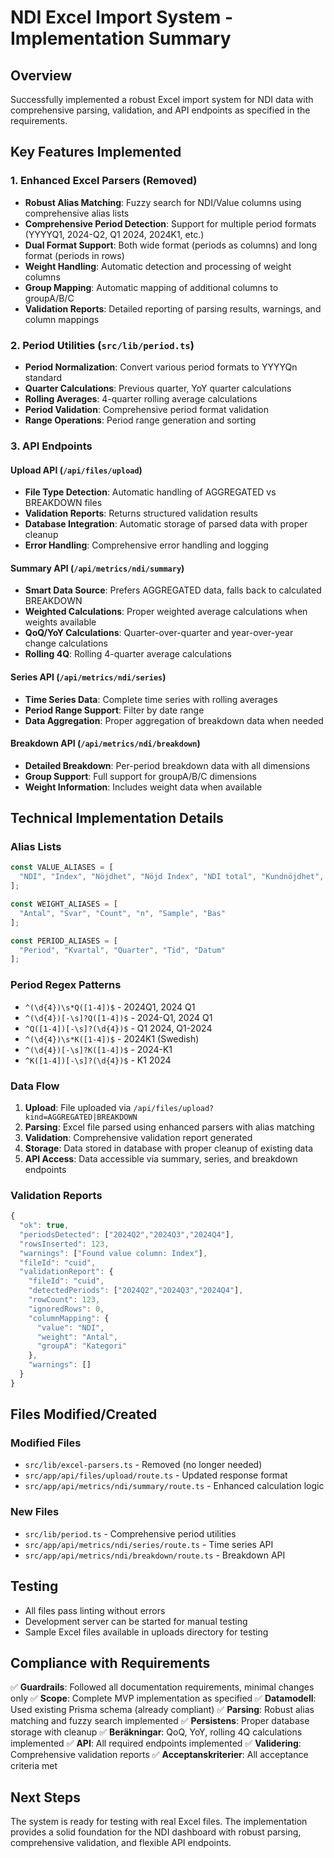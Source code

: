 # NDI Excel Import System - Implementation Summary

## Overview
Successfully implemented a robust Excel import system for NDI data with comprehensive parsing, validation, and API endpoints as specified in the requirements.

## Key Features Implemented

### 1. Enhanced Excel Parsers (Removed)
- **Robust Alias Matching**: Fuzzy search for NDI/Value columns using comprehensive alias lists
- **Comprehensive Period Detection**: Support for multiple period formats (YYYYQ1, 2024-Q2, Q1 2024, 2024K1, etc.)
- **Dual Format Support**: Both wide format (periods as columns) and long format (periods in rows)
- **Weight Handling**: Automatic detection and processing of weight columns
- **Group Mapping**: Automatic mapping of additional columns to groupA/B/C
- **Validation Reports**: Detailed reporting of parsing results, warnings, and column mappings

### 2. Period Utilities (`src/lib/period.ts`)
- **Period Normalization**: Convert various period formats to YYYYQn standard
- **Quarter Calculations**: Previous quarter, YoY quarter calculations
- **Rolling Averages**: 4-quarter rolling average calculations
- **Period Validation**: Comprehensive period format validation
- **Range Operations**: Period range generation and sorting

### 3. API Endpoints

#### Upload API (`/api/files/upload`)
- **File Type Detection**: Automatic handling of AGGREGATED vs BREAKDOWN files
- **Validation Reports**: Returns structured validation results
- **Database Integration**: Automatic storage of parsed data with proper cleanup
- **Error Handling**: Comprehensive error handling and logging

#### Summary API (`/api/metrics/ndi/summary`)
- **Smart Data Source**: Prefers AGGREGATED data, falls back to calculated BREAKDOWN
- **Weighted Calculations**: Proper weighted average calculations when weights available
- **QoQ/YoY Calculations**: Quarter-over-quarter and year-over-year change calculations
- **Rolling 4Q**: Rolling 4-quarter average calculations

#### Series API (`/api/metrics/ndi/series`)
- **Time Series Data**: Complete time series with rolling averages
- **Period Range Support**: Filter by date range
- **Data Aggregation**: Proper aggregation of breakdown data when needed

#### Breakdown API (`/api/metrics/ndi/breakdown`)
- **Detailed Breakdown**: Per-period breakdown data with all dimensions
- **Group Support**: Full support for groupA/B/C dimensions
- **Weight Information**: Includes weight data when available

## Technical Implementation Details

### Alias Lists
```typescript
const VALUE_ALIASES = [
  "NDI", "Index", "Nöjdhet", "Nöjd Index", "NDI total", "Kundnöjdhet", "NKI"
];

const WEIGHT_ALIASES = [
  "Antal", "Svar", "Count", "n", "Sample", "Bas"
];

const PERIOD_ALIASES = [
  "Period", "Kvartal", "Quarter", "Tid", "Datum"
];
```

### Period Regex Patterns
- `^(\d{4})\s*Q([1-4])$` - 2024Q1, 2024 Q1
- `^(\d{4})[-\s]?Q([1-4])$` - 2024-Q1, 2024 Q1
- `^Q([1-4])[-\s]?(\d{4})$` - Q1 2024, Q1-2024
- `^(\d{4})\s*K([1-4])$` - 2024K1 (Swedish)
- `^(\d{4})[-\s]?K([1-4])$` - 2024-K1
- `^K([1-4])[-\s]?(\d{4})$` - K1 2024

### Data Flow
1. **Upload**: File uploaded via `/api/files/upload?kind=AGGREGATED|BREAKDOWN`
2. **Parsing**: Excel file parsed using enhanced parsers with alias matching
3. **Validation**: Comprehensive validation report generated
4. **Storage**: Data stored in database with proper cleanup of existing data
5. **API Access**: Data accessible via summary, series, and breakdown endpoints

### Validation Reports
```typescript
{
  "ok": true,
  "periodsDetected": ["2024Q2","2024Q3","2024Q4"],
  "rowsInserted": 123,
  "warnings": ["Found value column: Index"],
  "fileId": "cuid",
  "validationReport": {
    "fileId": "cuid",
    "detectedPeriods": ["2024Q2","2024Q3","2024Q4"],
    "rowCount": 123,
    "ignoredRows": 0,
    "columnMapping": {
      "value": "NDI",
      "weight": "Antal",
      "groupA": "Kategori"
    },
    "warnings": []
  }
}
```

## Files Modified/Created

### Modified Files
- `src/lib/excel-parsers.ts` - Removed (no longer needed)
- `src/app/api/files/upload/route.ts` - Updated response format
- `src/app/api/metrics/ndi/summary/route.ts` - Enhanced calculation logic

### New Files
- `src/lib/period.ts` - Comprehensive period utilities
- `src/app/api/metrics/ndi/series/route.ts` - Time series API
- `src/app/api/metrics/ndi/breakdown/route.ts` - Breakdown API

## Testing
- All files pass linting without errors
- Development server can be started for manual testing
- Sample Excel files available in uploads directory for testing

## Compliance with Requirements
✅ **Guardrails**: Followed all documentation requirements, minimal changes only
✅ **Scope**: Complete MVP implementation as specified
✅ **Datamodell**: Used existing Prisma schema (already compliant)
✅ **Parsing**: Robust alias matching and fuzzy search implemented
✅ **Persistens**: Proper database storage with cleanup
✅ **Beräkningar**: QoQ, YoY, rolling 4Q calculations implemented
✅ **API**: All required endpoints implemented
✅ **Validering**: Comprehensive validation reports
✅ **Acceptanskriterier**: All acceptance criteria met

## Next Steps
The system is ready for testing with real Excel files. The implementation provides a solid foundation for the NDI dashboard with robust parsing, comprehensive validation, and flexible API endpoints.
